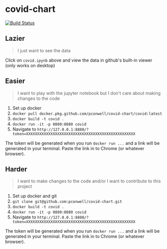 # covid-chart

[![Build Status](https://travis-ci.org/pconwell/covid-chart.svg?branch=master)](https://travis-ci.org/pconwell/covid-chart)


## Lazier
> I just want to see the data

Click on `covid.ipynb` above and view the data in github's built-in viewer (only works on desktop)

## Easier
> I want to play with the jupyter notebook but I don't care about making changes to the code

1. Set up docker
1. `docker pull docker.pkg.github.com/pconwell/covid-chart/covid:latest`
2. `docker build -t covid .`
3. `docker run -it -p 8880:8880 covid`
4. Navigate to `http://127.0.0.1:8880/?token=XXXXXXXXXXXXXXXXXXXXXXXXXXXXXXXXXXXXXXXXXXXXXXXXX`

The token will be generated when you run `docker run ...` and a link will be generated in your terminal. Paste the link in to Chrome (or whatever browser).

## Harder
> I want to make changes to the code and/or I want to contribute to this project

1. Set up docker and git
1. `git clone git@github.com:pconwell/covid-chart.git`
3. `docker build -t covid .`
4. `docker run -it -p 8880:8880 covid`
5. Navigate to `http://127.0.0.1:8880/?token=XXXXXXXXXXXXXXXXXXXXXXXXXXXXXXXXXXXXXXXXXXXXXXXXX`

The token will be generated when you run `docker run ...` and a link will be generated in your terminal. Paste the link in to Chrome (or whatever browser).
